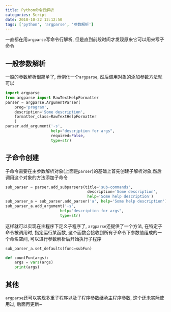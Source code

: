 ```yaml
---
title: Python命令行解析
categories: Script
date: 2018-10-22 12:12:50
tags: ['python', 'argparse', '参数解析']
---
```


一直都在用`argparse`写命令行解析, 但是直到前段时间才发现原来它可以用来写子命令
<!-- more -->

## 一般参数解析

一般的参数解析很简单了, 示例化一个`argparse`, 然后调用对象的添加参数方法就可以

```python
import argparse
from argparse import RawTextHelpFormatter
parser = argparse.ArgumentParser(
    prog='program',
    description='Some description',
    formatter_class=RawTextHelpFormatter
    )
parser.add_argument('-s',
                    help="description for args",
                    required=False,
                    type=str)
```

## 子命令创建

子命令需要在主参数解析对象(上面是`parser`)的基础上首先创建子解析对象,然后调用这个对象的方法添加子命令

```python
sub_parser = parser.add_subparsers(title='sub-commands',
                                    description='Some description',
                                    help='Some help description')
sub_parser_a = sub_parser.add_parser('a', help='Some help description')
sub_parser_a.add_argument('-s', 
                        help="description for args",
                        type=str)
```

这样就可以实现在主程序下定义子程序了, `argparse`还提供了一个方法, 在特定子命令被调用时, 指定运行某函数, 这个函数会接收到所有子命令下参数值组成的一个命名空间, 可以进行参数解析后开始执行子程序

```python
sub_parser_a.set_defaults(func=subFun)

def countFun(args):
    args = vars(args)
    print(args)
```

## 其他

`argparse`还可以实现多重子程序以及子程序参数继承主程序参数, 这个还未实际使用过, 后面再更新~